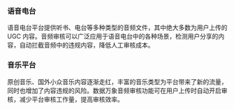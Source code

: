 ### 语音电台
语音电台平台提供听书、电台等多种类型的音频文件，其中绝大多数为用户上传的 UGC 内容。音频审核可以广泛应用于语音电台中的各种场景，检测用户分享的内容，自动拦截音频中的违规内容，降低人工审核成本。

### 音乐平台
原创音乐、国外小众音乐内容逐渐走红，丰富的音乐类型为平台带来了新的流量，同时也增加了内容违规的风险。数据万象音频审核功能可在用户上传时自动开启审核，减少平台审核工作量，提高审核效率。


